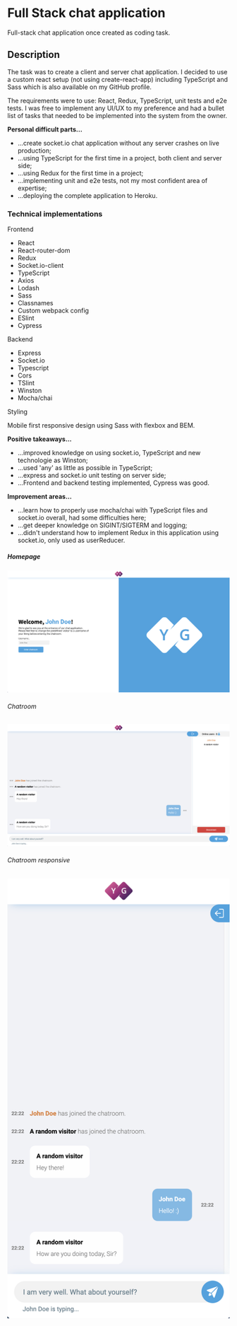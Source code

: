 # Full Stack chat application

Full-stack chat application once created as coding task.

## Description

The task was to create a client and server chat application. I decided to use a custom react setup (not using create-react-app) including TypeScript and Sass which is also available on my GitHub profile.

The requirements were to use: React, Redux, TypeScript, unit tests and e2e tests. I was free to implement any UI/UX to my preference and had a bullet list of tasks that needed to be implemented into the system from the owner.

**Personal difficult parts...**

- ...create socket.io chat application without any server crashes on live production;
- ...using TypeScript for the first time in a project, both client and server side;
- ...using Redux for the first time in a project;
- ...implementing unit and e2e tests, not my most confident area of expertise;
- ...deploying the complete application to Heroku.

### Technical implementations

Frontend

- React
- React-router-dom
- Redux
- Socket.io-client
- TypeScript
- Axios
- Lodash
- Sass
- Classnames
- Custom webpack config
- ESlint
- Cypress

Backend

- Express
- Socket.io
- Typescript
- Cors
- TSlint
- Winston
- Mocha/chai

Styling

Mobile first responsive design using Sass with flexbox and BEM.

**Positive takeaways...**

- ...improved knowledge on using socket.io, TypeScript and new technologie as Winston;
- ...used 'any' as little as possible in TypeScript;
- ...express and socket.io unit testing on server side;
- ...Frontend and backend testing implemented, Cypress was good.

**Improvement areas...**

- ...learn how to properly use mocha/chai with TypeScript files and socket.io overall, had some difficulties here;
- ...get deeper knowledge on SIGINT/SIGTERM and logging;
- ...didn't understand how to implement Redux in this application using socket.io, only used as userReducer.

##### Homepage

![Homepage](/readme_screenshots/homepage.png)

###### Chatroom

![Menuroom](/readme_screenshots/chatroom.png)

###### Chatroom responsive

![Chatroom](/readme_screenshots/chatroom-responsive.png)
